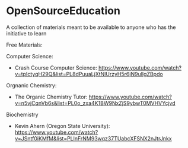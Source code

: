 # OpenSourceEducation
A collection of materials meant to be available to anyone who has the initiative to learn 

Free Materials: 

Computer Science:
  * Crash Course Computer Science: https://www.youtube.com/watch?v=tpIctyqH29Q&list=PL8dPuuaLjXtNlUrzyH5r6jN9ulIgZBpdo

Orgnanic Chemistry: 
  * The Organic Chemistry Tutor: https://www.youtube.com/watch?v=n5vjCqnVb6s&list=PL0o_zxa4K1BW9NxZjS9ybwT0MVHVYcjvd 

Biochemistry
  * Kevin Ahern (Oregon State University): https://www.youtube.com/watch?v=JSntf0iKMfM&list=PLlnFrNM93wqz37TUabcXFSNX2nJtrJnkx 
